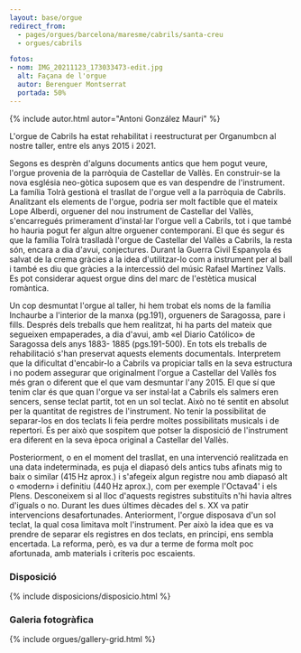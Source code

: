 ```yaml
---
layout: base/orgue
redirect_from:
  - pages/orgues/barcelona/maresme/cabrils/santa-creu
  - orgues/cabrils

fotos:
- nom: IMG_20211123_173033473-edit.jpg
  alt: Façana de l'orgue 
  autor: Berenguer Montserrat
  portada: 50%
---
```


{% include autor.html autor="Antoni González Mauri" %}

<div markdown="1" class="two-column">

L'orgue de Cabrils ha estat rehabilitat i reestructurat per Organumbcn al nostre taller, entre els anys 2015
i 2021.

Segons es desprèn d'alguns documents antics que hem pogut veure, l'orgue provenia de la parròquia de
Castellar de Vallès. En construir-se la nova església neo-gòtica suposem que es van despendre de
l'instrument. La família Tolrà gestionà el trasllat de l'orgue vell a la parròquia de Cabrils. Analitzant els
elements de l'orgue, podria ser molt factible que el mateix Lope Alberdi, orguener del nou instrument de
Castellar del Vallès, s'encarregués primerament d'instal·lar l'orgue vell a Cabrils, tot i que també ho hauria
pogut fer algun altre orguener contemporani. El que és segur és que la família Tolrà traslladà l'orgue de
Castellar del Vallès a Cabrils, la resta són, encara a dia d'avui, conjectures. Durant la Guerra Civil
Espanyola és salvat de la crema gràcies a la idea d'utilitzar-lo com a instrument per al ball i també es diu
que gràcies a la intercessió del músic Rafael Martínez Valls. Es pot considerar aquest orgue dins del marc
de l'estètica musical romàntica.

Un cop desmuntat l'orgue al taller, hi hem trobat els noms de la família Inchaurbe a l'interior de la manxa
(pg.191), orgueners de Saragossa, pare i fills. Després dels treballs que hem realitzat, hi ha parts del
mateix que segueixen empaperades, a dia d'avui, amb «el Diario Católico» de Saragossa dels anys 1883-
1885 (pgs.191-500). En tots els treballs de rehabilitació s'han preservat aquests elements documentals.
Interpretem que la dificultat d'encabir-lo a Cabrils va propiciar talls en la seva estructura i no podem
assegurar que originalment l'orgue a Castellar del Vallès fos més gran o diferent que el que vam
desmuntar l'any 2015. El que sí que tenim clar és que quan l'orgue va ser instal·lat a Cabrils els salmers
eren sencers, sense teclat partit, tot en un sol teclat. Això no té sentit en absolut per la quantitat de
registres de l'instrument. No tenir la possibilitat de separar-los en dos teclats li feia perdre moltes
possibilitats musicals i de repertori. És per això que sospitem que potser la disposició de l'instrument era
diferent en la seva època original a Castellar del Vallès.

Posteriorment, o en el moment del trasllat, en una intervenció realitzada en una data indeterminada, es
puja el diapasó dels antics tubs afinats mig to baix o similar (415 Hz aprox.) i s'afegeix algun registre nou
amb diapasó alt o «modern» i definitiu (440 Hz aprox.), com per exemple l'Octava4' i els Plens.
Desconeixem si al lloc d'aquests registres substituïts n'hi havia altres d'iguals o no.
Durant les dues últimes dècades del s. XX va patir intervencions desafortunades. Anteriorment, l'orgue
disposava d'un sol teclat, la qual cosa limitava molt l'instrument. Per això la idea que es va prendre de
separar els registres en dos teclats, en principi, ens sembla encertada. La reforma, però, es va dur a terme
de forma molt poc afortunada, amb materials i criteris poc escaients. 

</div>

### Disposició

{% include disposicions/disposicio.html %}

### Galeria fotogràfica

{% include orgues/gallery-grid.html %}
